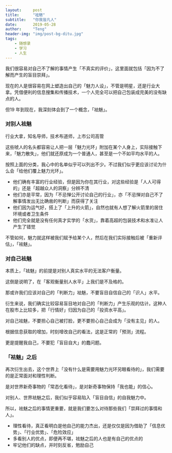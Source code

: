 ```yaml
---
layout:     post
title:      "袪魅"
subtitle:   "你我皆凡人"
date:       2019-05-28
author:     "Teng"
header-img: "img/post-bg-ditu.jpg"
tags:
    - 随想录
    - 学习
    - 人生
---
```



我们很容易对自己不了解的事情产生「不真实的评价」，这里面就包括「因为不了解而产生的盲目崇拜」。

现在的人是很容易在网上塑造出自己的「魅力人设」，不管是明星，还是行业大拿。凭借便利的信息搜集和传播技术，一个人完全可以把自己包装成完美的没有缺点的人。

但19 年到现在，我深刻体会到了一个概念，「袪魅」。

### 对别人袪魅

行业大拿，知名导师，技术布道师，上市公司高管

这些唬人的名头都容易让人把一层「魅力光环」附加在某个人身上，实际接触下来，「魅力散失」，他们就还原成为一个普通人，甚至是一个不如平均水平的人。

按照上面的分类，我心中的名单似乎可以列出不少。不过我们似乎更应该讨论为什么会「给他们覆上魅力光环」。

- 他们确有丰富的行业经验，但是因为你在其行业，对这些经验是「人人可得的」还是「超越众人的洞察」分辨不清
- 他们亦是平常，因为「不忌惮公开讨论自己的行业」，亦「不忌惮对自己不了解事情发出无比确凿的判断」而获得了关注
- 他们因为运气好，搭上了「上升的火箭」，自然也就有人想了解火箭里的居住环境或者卫生条件
- 他们完全就是没有任何真才实学的「水货」，靠着高超的包装技术和水准让人产生了错觉

不管如何，魅力就这样被我们赋予给某个人，然后在我们实际接触后被「重新评估」，「袪魅」。

### 对自己袪魅
本质上，「袪魅」的前提是对别人真实水平的无法客户衡量。

这倒是说明了，在「客观衡量别人水平」上我们是不及格的。

那或许我们应该对自己的「判断力」袪魅，不要盲目自信自己的「识人」水平。

衍生来说，我们确实比较容易盲目地对自己的「判断力」产生乐观的估计。这种人在股市上比较多，把「行情好」归因为自己的「投资水平高」。

对自己袪魅，不要担心自己被打脸，更不要担心自己会成为「没有主见」的人。

根据信息获取的增加，时刻增改自己的看法，这是正常的「预测」流程。

更是提醒我自己，不要犯「盲目自大」的蠢问题。

### 「袪魅」之后

再次衍生出去，这个世界上「没有什么是需要用魅力光环另眼看待的」，我们需要的是正常面对和理性判断。

是对世界新奇事物的「常态化看待」，是对新奇事物保持「我也能」的信心。

对别人、世界袪魅之后，我们似乎容易陷入「盲目自信」的自我魅力中。

所以，袪魅之后的事情更重要，就是我们要怎么对待那些我们「崇拜过的事情和人」。

- 理性看待，真正看明白是他自己的能力杰出，还是仅仅是因为借助了「信息优势」、「行业优势」、「危险效应」
- 多看别人的优点，即便再不堪，袪魅之后的人也是有自己的优点的
- 牢记他们的缺点，并时刻反省，勉励自己
